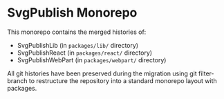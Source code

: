 # SvgPublish Monorepo

This monorepo contains the merged histories of:

- SvgPublishLib (in `packages/lib/` directory)
- SvgPublishReact (in `packages/react/` directory)  
- SvgPublishWebPart (in `packages/webpart/` directory)

All git histories have been preserved during the migration using git filter-branch to restructure the repository into a standard monorepo layout with packages.
